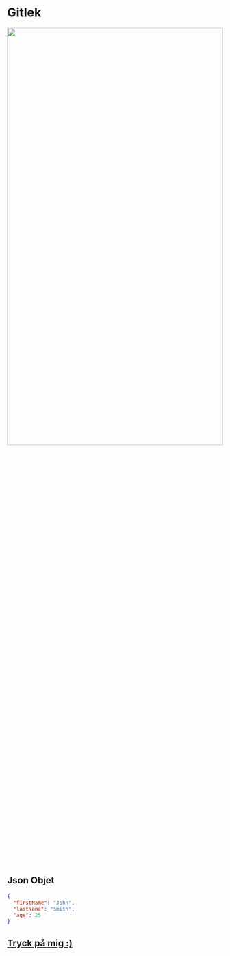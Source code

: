 # Gitlek

<img width="100%" height="50%"  object="cover" src="https://external-content.duckduckgo.com/iu/?u=https%3A%2F%2Fblogthinkbig.com%2Fwp-content%2Fuploads%2Fsites%2F4%2F2020%2F09%2FMarkdown-Logo-Example-Markdown-Preview-Enhanced.jpg%3Ffit%3D1500%252C1000&f=1&nofb=1&ipt=dcc5f61e26e88f0e1bbb901085d522fd7f6f2f60317a639e49bb20d79db0214d&ipo=images">

## Json Objet
```Json
{
  "firstName": "John",
  "lastName": "Smith",
  "age": 25
}
```

## <a  href="https://www.youtube.com/watch?v=dQw4w9WgXcQ">Tryck på mig :)</a>



